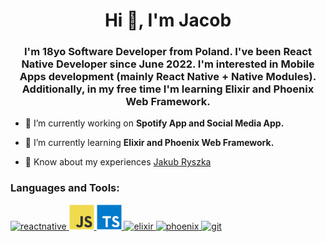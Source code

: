 <h1 align="center">Hi 👋, I'm Jacob</h1>
<h3 align="center">I'm 18yo Software Developer from Poland. I've been React Native Developer since June 2022. I'm interested in Mobile Apps development (mainly React Native + Native Modules). Additionally, in my free time I'm learning Elixir and Phoenix Web Framework.</h3>

- 🔭 I’m currently working on **Spotify App and Social Media App.**

- 🌱 I’m currently learning **Elixir and Phoenix Web Framework.**

- 📄 Know about my experiences [Jakub Ryszka](https://www.linkedin.com/in/jakub-ryszka-7b918622a/)


<h3 align="left">Languages and Tools:</h3>
<p align="left"><a href="https://reactnative.dev/" target="_blank" rel="noreferrer"> <img src="https://reactnative.dev/img/header_logo.svg" alt="reactnative" width="40" height="40"/> </a> <a href="https://developer.mozilla.org/en-US/docs/Web/JavaScript" target="_blank" rel="noreferrer"> <img src="https://raw.githubusercontent.com/devicons/devicon/master/icons/javascript/javascript-original.svg" alt="javascript" width="40" height="40"/> </a> <a href="https://www.typescriptlang.org/" target="_blank" rel="noreferrer"> <img src="https://raw.githubusercontent.com/devicons/devicon/master/icons/typescript/typescript-original.svg" alt="typescript" width="40" height="40"/> </a><a href="https://elixir-lang.org" target="_blank" rel="noreferrer"> <img src="https://www.vectorlogo.zone/logos/elixir-lang/elixir-lang-icon.svg" alt="elixir" width="40" height="40"/> </a><a href="https://www.phoenixframework.org/" target="_blank" rel="noreferrer"> <img src="https://brandeps.com/logo-download/P/Phoenix-logo-vector-02.svg" alt="phoenix" width="40" height="40"/> </a> <a href="https://git-scm.com/" target="_blank" rel="noreferrer"> <img src="https://www.vectorlogo.zone/logos/git-scm/git-scm-icon.svg" alt="git" width="40" height="40"/> </a></p>
